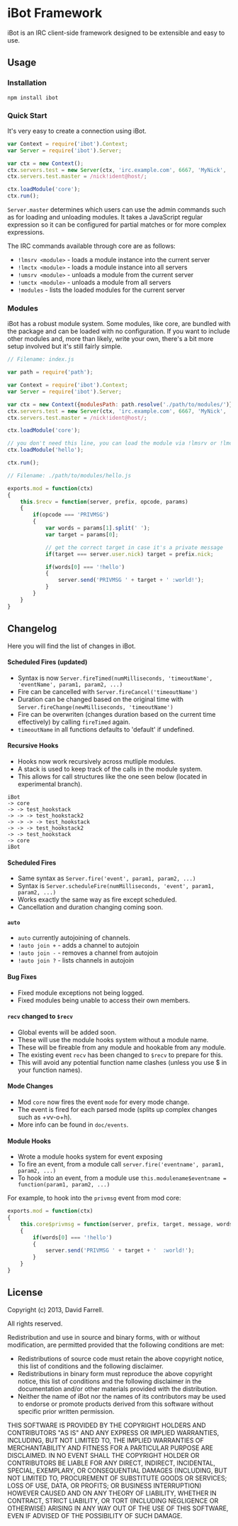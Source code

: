 # iBot Framework

iBot is an IRC client-side framework designed to be extensible and easy to use.

## Usage

### Installation

```
npm install ibot
```

### Quick Start

It's very easy to create a connection using iBot.

```javascript
var Context = require('ibot').Context;
var Server = require('ibot').Server;

var ctx = new Context();
ctx.servers.test = new Server(ctx, 'irc.example.com', 6667, 'MyNick', 'myident', false, false);
ctx.servers.test.master = /nick!ident@host/;

ctx.loadModule('core');
ctx.run();
```

`Server.master` determines which users can use the admin commands such as for loading and unloading modules. It takes a JavaScript regular expression so it can be configured for partial matches or for more complex expressions.

The IRC commands available through core are as follows:

* `!lmsrv <module>`       - loads a module instance into the current server
* `!lmctx <module>`       - loads a module instance into all servers
* `!umsrv <module>`       - unloads a module from the current server
* `!umctx <module>`       - unloads a module from all servers
* `!modules`              - lists the loaded modules for the current server

### Modules

iBot has a robust module system. Some modules, like core, are bundled with the package and can be loaded with no configuration. If you want to include other modules and, more than likely, write your own, there's a bit more setup involved but it's still fairly simple.

```javascript
// Filename: index.js

var path = require('path');

var Context = require('ibot').Context;
var Server = require('ibot').Server;

var ctx = new Context({modulesPath: path.resolve('./path/to/modules/')});
ctx.servers.test = new Server(ctx, 'irc.example.com', 6667, 'MyNick', 'myident', false, false);
ctx.servers.test.master = /nick!ident@host/;

ctx.loadModule('core');

// you don't need this line, you can load the module via !lmsrv or !lmctx
ctx.loadModule('hello');

ctx.run();
```

```javascript
// Filename: ./path/to/modules/hello.js

exports.mod = function(ctx)
{
	this.$recv = function(server, prefix, opcode, params)
	{
		if(opcode === 'PRIVMSG')
		{
			var words = params[1].split(' ');
			var target = params[0];

			// get the correct target in case it's a private message
			if(target === server.user.nick) target = prefix.nick;

			if(words[0] === '!hello')
			{
				server.send('PRIVMSG ' + target + ' :world!');
			}
		}
	}
}
```

## Changelog

Here you will find the list of changes in iBot.

#### Scheduled Fires (updated)

* Syntax is now `Server.fireTimed(numMilliseconds, 'timeoutName', 'eventName', param1, param2, ...)`
* Fire can be cancelled with `Server.fireCancel('timeoutName')`
* Duration can be changed based on the original time with `Server.fireChange(newMilliseconds, 'timeoutName')`
* Fire can be overwriten (changes duration based on the current time effectively) by calling `fireTimed` again.
* `timeoutName` in all functions defaults to 'default' if undefined.

#### Recursive Hooks

* Hooks now work recursively across mutliple modules.
* A stack is used to keep track of the calls in the module system.
* This allows for call structures like the one seen below (located in experimental branch).

```
iBot
-> core
-> -> test_hookstack
-> -> -> test_hookstack2
-> -> -> -> test_hookstack
-> -> -> test_hookstack2
-> -> test_hookstack
-> core
iBot
```

#### Scheduled Fires

* Same syntax as `Server.fire('event', param1, param2, ...)`
* Syntax is `Server.scheduleFire(numMilliseconds, 'event', param1, param2, ...)`
* Works exactly the same way as fire except scheduled.
* Cancellation and duration changing coming soon.

#### `auto`

* `auto` currently autojoining of channels.
* `!auto join +` - adds a channel to autojoin
* `!auto join -` - removes a channel from autojoin
* `!auto join ?` - lists channels in autojoin

#### Bug Fixes

* Fixed module exceptions not being logged.
* Fixed modules being unable to access their own members.

#### `recv` changed to `$recv`

* Global events will be added soon.
* These will use the module hooks system without a module name.
* These will be fireable from any module and hookable from any module.
* The existing event `recv` has been changed to `$recv` to prepare for this.
* This will avoid any potential function name clashes (unless you use $ in your function names).

#### Mode Changes

* Mod `core` now fires the event `mode` for every mode change.
* The event is fired for each parsed mode (splits up complex changes such as +vv-o+h).
* More info can be found in `doc/events`.

#### Module Hooks

* Wrote a module hooks system for event exposing
* To fire an event, from a module call `server.fire('eventname', param1, param2, ...)`
* To hook into an event, from a module use `this.modulename$eventname = function(param1, param2, ...)`

For example, to hook into the `privmsg` event from mod core:

```javascript
exports.mod = function(ctx)
{
	this.core$privmsg = function(server, prefix, target, message, words)
	{
		if(words[0] === '!hello')
		{
			server.send('PRIVMSG ' + target + '  :world!');
		}
	}
}
```

## License

Copyright (c) 2013, David Farrell.

All rights reserved.

Redistribution and use in source and binary forms, with or without modification, are permitted provided that the following conditions are met:

* Redistributions of source code must retain the above copyright notice, this list of conditions and the following disclaimer.
* Redistributions in binary form must reproduce the above copyright notice, this list of conditions and the following disclaimer in the documentation and/or other materials provided with the distribution.
* Neither the name of iBot nor the names of its contributors may be used to endorse or promote products derived from this software without specific prior written permission.

THIS SOFTWARE IS PROVIDED BY THE COPYRIGHT HOLDERS AND CONTRIBUTORS "AS IS" AND ANY EXPRESS OR IMPLIED WARRANTIES, INCLUDING, BUT NOT LIMITED TO, THE IMPLIED WARRANTIES OF MERCHANTABILITY AND FITNESS FOR A PARTICULAR PURPOSE ARE DISCLAIMED. IN NO EVENT SHALL THE COPYRIGHT HOLDER OR CONTRIBUTORS BE LIABLE FOR ANY DIRECT, INDIRECT, INCIDENTAL, SPECIAL, EXEMPLARY, OR CONSEQUENTIAL DAMAGES (INCLUDING, BUT NOT LIMITED TO, PROCUREMENT OF SUBSTITUTE GOODS OR SERVICES; LOSS OF USE, DATA, OR PROFITS; OR BUSINESS INTERRUPTION) HOWEVER CAUSED AND ON ANY THEORY OF LIABILITY, WHETHER IN CONTRACT, STRICT LIABILITY, OR TORT (INCLUDING NEGLIGENCE OR OTHERWISE) ARISING IN ANY WAY OUT OF THE USE OF THIS SOFTWARE, EVEN IF ADVISED OF THE POSSIBILITY OF SUCH DAMAGE.
